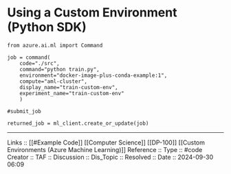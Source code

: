 # Using a Custom Environment (Python SDK)

```
from azure.ai.ml import Command

job = command(
	code="./src",
	command="python train.py",
	environment="docker-image-plus-conda-example:1",
	compute="aml-cluster",
	display_name="train-custom-env",
	experiment_name="train-custom-env"
	)

#submit_job

returned_job = ml_client.create_or_update(job)
```


---
Links :: [[#Example Code]] [[Computer Science]] [[DP-100]] [[Custom Environments (Azure Machine Learning)]]
Reference ::
Type :: #code
Creator ::
TAF ::
Discussion ::
Dis_Topic :: 
Resolved ::
Date :: 2024-09-30 06:09
